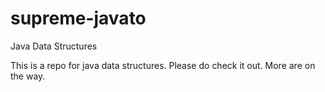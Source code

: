 # supreme-javato
Java Data Structures

This is a repo for java data structures. Please do check it out.
More are on the way.
